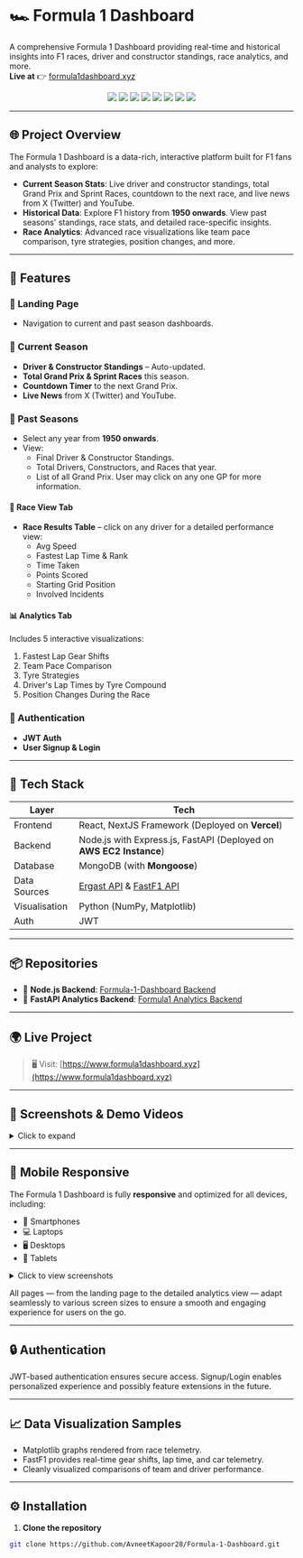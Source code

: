 # 🏎️ Formula 1 Dashboard

A comprehensive Formula 1 Dashboard providing real-time and historical insights into F1 races, driver and constructor standings, race analytics, and more.  
**Live at** 👉 [formula1dashboard.xyz](https://www.formula1dashboard.xyz)

<p align="center">
  <img src="https://img.shields.io/badge/Backend-Node.js-blue?logo=node.js" />
  <img src="https://img.shields.io/badge/Backend-FastAPI-green?logo=fastapi" />
  <img src="https://img.shields.io/badge/Frontend-Next.js-black?logo=next.js" />
  <img src="https://img.shields.io/badge/Database-MongoDB-brightgreen?logo=mongodb" />
  <img src="https://img.shields.io/badge/Auth-JWT-orange?logo=jsonwebtokens" />
  <img src="https://img.shields.io/badge/Data%20Source-Ergast%20API%20%7C%20FastF1-yellow?logo=data" />
  <img src="https://img.shields.io/badge/Fronted%20Deployed%20on-Vercel-black?logo=vercel" />
  <img src="https://img.shields.io/badge/Backend%20Hosted%20on-AWS%20EC2-FF9900?logo=amazonaws&logoColor=white" />
</p>

---

## 🌐 Project Overview

The Formula 1 Dashboard is a data-rich, interactive platform built for F1 fans and analysts to explore:

- **Current Season Stats**: Live driver and constructor standings, total Grand Prix and Sprint Races, countdown to the next race, and live news from X (Twitter) and YouTube.
- **Historical Data**: Explore F1 history from **1950 onwards**. View past seasons' standings, race stats, and detailed race-specific insights.
- **Race Analytics**: Advanced race visualizations like team pace comparison, tyre strategies, position changes, and more.

---

## 🚀 Features

### 🔴 Landing Page
- Navigation to current and past season dashboards.

### 📅 Current Season
- **Driver & Constructor Standings** – Auto-updated.
- **Total Grand Prix & Sprint Races** this season.
- **Countdown Timer** to the next Grand Prix.
- **Live News** from X (Twitter) and YouTube.

### 📜 Past Seasons
- Select any year from **1950 onwards**.
- View:
  - Final Driver & Constructor Standings.
  - Total Drivers, Constructors, and Races that year.
  - List of all Grand Prix. User may click on any one GP for more information.

#### 🏁 Race View Tab
- **Race Results Table** – click on any driver for a detailed performance view:
  - Avg Speed  
  - Fastest Lap Time & Rank  
  - Time Taken  
  - Points Scored  
  - Starting Grid Position  
  - Involved Incidents

#### 📊 Analytics Tab
Includes 5 interactive visualizations:
1. Fastest Lap Gear Shifts  
2. Team Pace Comparison  
3. Tyre Strategies  
4. Driver's Lap Times by Tyre Compound  
5. Position Changes During the Race

### 👤 Authentication
- **JWT Auth**
- **User Signup & Login**

---

## 🧰 Tech Stack

| Layer        | Tech                                                                 |
|--------------|----------------------------------------------------------------------|
| Frontend     | React, NextJS Framework (Deployed on **Vercel**)               |
| Backend      | Node.js with Express.js, FastAPI (Deployed on **AWS EC2 Instance**)          |
| Database     | MongoDB (with **Mongoose**)                                          |
| Data Sources | [Ergast API](https://ergast.com/mrd/) & [FastF1 API](https://pypi.org/project/fastf1/) |
| Visualisation| Python (NumPy, Matplotlib)                                           |
| Auth         | JWT                                                                  |

---


## 📦 Repositories

- 🔗 **Node.js Backend**: [Formula-1-Dashboard Backend](https://github.com/AvneetKapoor28/Formula-1-Dashboard)  
- 🔗 **FastAPI Analytics Backend**: [Formula1 Analytics Backend](https://github.com/AvneetKapoor28/formula1-analytics-backend)

---

## 🌍 Live Project

> 🖥️ Visit: [https://www.formula1dashboard.xyz](https://www.formula1dashboard.xyz)

---

## 📸 Screenshots & Demo Videos

<details>
<summary>Click to expand</summary>

### 🖼️ Screenshots

#### 🔹 Landing Page  
![Landing Page](https://www.formula1dashboard.xyz/screenshots/landing-page-ss.png)

---

### 🎥 Demo Videos

#### 🔸 Current Season Page Demo  
[![Watch Current Season Demo](https://img.youtube.com/vi/bZ-nDWxcQrM/0.jpg)](https://youtu.be/bZ-nDWxcQrM)

---

#### 🔸 Past Seasons Page Demo  
[![Watch Past Seasons Demo](https://img.youtube.com/vi/BW5IZVNdKCY/0.jpg)](https://youtu.be/BW5IZVNdKCY)

---

#### 🔸 Data Visualization Demo  
[![Watch Data Visualization Demo](https://img.youtube.com/vi/YiZM-1QJ5yk/0.jpg)](https://youtu.be/YiZM-1QJ5yk)

---

#### 🔹 Signup Page  
![Signup Page](https://www.formula1dashboard.xyz/screenshots/signup-page-ss.png)

---

</details>

---
## 📱 Mobile Responsive

The Formula 1 Dashboard is fully **responsive** and optimized for all devices, including:

- 📱 Smartphones
- 💻 Laptops
- 🖥️ Desktops
- 📲 Tablets

<details>
  <summary>Click to view screenshots</summary>
  <div align="center">
  <img src="https://www.formula1dashboard.xyz/screenshots/mobile1.jpeg" width="30%" style="margin:10px;" />
  <img src="https://www.formula1dashboard.xyz/screenshots/mobile2.jpeg" width="30%" style="margin:10px;" />
  <img src="https://www.formula1dashboard.xyz/screenshots/mobile3.jpeg" width="30%" style="margin:10px;" />
  <br />
  <img src="https://www.formula1dashboard.xyz/screenshots/mobile4.jpeg" width="30%" style="margin:10px;" />
  <img src="https://www.formula1dashboard.xyz/screenshots/mobile5.jpeg" width="30%" style="margin:10px;" />
  <img src="https://www.formula1dashboard.xyz/screenshots/mobile6.jpeg" width="30%" style="margin:10px;" />
  <br />
  <img src="https://www.formula1dashboard.xyz/screenshots/mobile7.jpeg" width="30%" style="margin:10px;" />
  <img src="https://www.formula1dashboard.xyz/screenshots/mobile8.jpeg" width="30%" style="margin:10px;" />
  <img src="https://www.formula1dashboard.xyz/screenshots/mobile9.jpeg" width="30%" style="margin:10px;" />
  <br />
  <img src="https://www.formula1dashboard.xyz/screenshots/mobile10.jpeg" width="30%" style="margin:10px;" />
</div>
  
</details>

All pages — from the landing page to the detailed analytics view — adapt seamlessly to various screen sizes to ensure a smooth and engaging experience for users on the go.

---
## 🔒 Authentication

JWT-based authentication ensures secure access. Signup/Login enables personalized experience and possibly feature extensions in the future.

---

## 📈 Data Visualization Samples

- Matplotlib graphs rendered from race telemetry.
- FastF1 provides real-time gear shifts, lap time, and car telemetry.
- Cleanly visualized comparisons of team and driver performance.

---

## ⚙️ Installation

1. **Clone the repository**
```bash
git clone https://github.com/AvneetKapoor28/Formula-1-Dashboard.git
